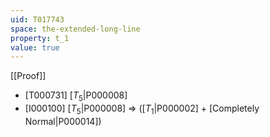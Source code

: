 ```yaml
---
uid: T017743
space: the-extended-long-line
property: t_1
value: true
---
```

[[Proof]]

* [T000731] [$T_5$|P000008]
* [I000100] [$T_5$|P000008] => ([$T_1$|P000002] + [Completely Normal|P000014])

